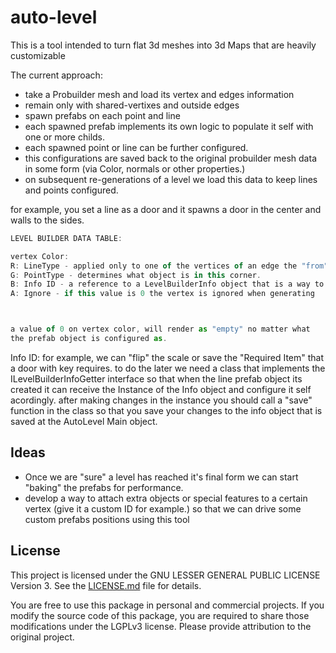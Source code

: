 # auto-level

This is a tool intended to turn flat 3d meshes into 3d Maps that are heavily customizable

The current approach: 

- take a Probuilder mesh and load its vertex and edges information
- remain only with shared-vertixes and outside edges
- spawn prefabs on each point and line 
- each spawned prefab implements its own logic to populate it self with one or more childs. 
- each spawned point or line can be further configured. 
- this configurations are saved back to the original probuilder mesh data in some form (via Color, normals or other properties.)
- on subsequent re-generations of a level we load this data to keep lines and points configured.

for example, you set a line as a door and it spawns a door in the center and walls to the sides. 


```jsx
LEVEL BUILDER DATA TABLE: 

vertex Color:
R: LineType - applied only to one of the vertices of an edge the "from"
G: PointType - determines what object is in this corner.
B: Info ID - a reference to a LevelBuilderInfo object that is a way to save a lot more qualities about the auto generated level. 
A: Ignore - if this value is 0 the vertex is ignored when generating



a value of 0 on vertex color, will render as "empty" no matter what
the prefab object is configured as.
```

Info ID: 
for example, we can "flip" the scale or save the "Required Item" that a door with key requires. 
to do the later we need a class that implements the ILevelBuilderInfoGetter interface so that when the line prefab object its created
it can receive the Instance of the Info object and configure it self acordingly. 
after making changes in the instance you should call a "save" function in the class so that you save your changes to the info object
that is saved at the AutoLevel Main object.

## Ideas

- Once we are "sure" a level has reached it's final form we can start "baking" the prefabs for performance.
- develop a way to attach extra objects or special features to a certain vertex (give it a custom ID for example.) so that we can drive some custom prefabs positions using this tool


## License

This project is licensed under the GNU LESSER GENERAL PUBLIC LICENSE Version 3. See the [LICENSE.md](LICENSE.md) file for details.

You are free to use this package in personal and commercial projects. If you modify the source code of this package, you are required to share those modifications under the LGPLv3 license. Please provide attribution to the original project.